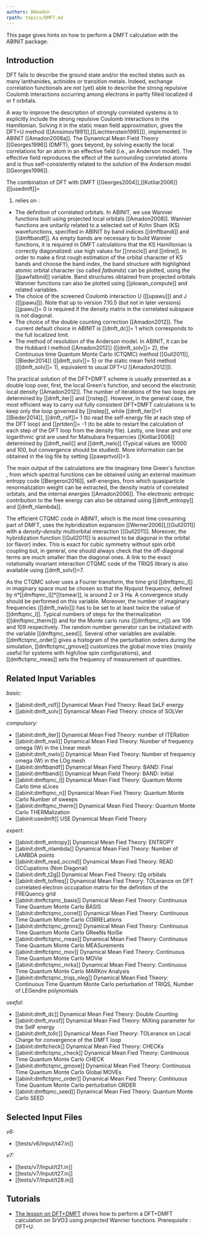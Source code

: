 ```yaml
---
authors: BAmadon
rpath: topics/DMFT.md
---
```

<!--
This file is automatically generated by mksite.py. All changes will be lost.
Change the input yaml files or the python code
-->

This page gives hints on how to perform a DMFT calculation with the ABINIT package.

## Introduction

DFT fails to describe the ground state and/or the excited states such as many
lanthanides, actinides or transition metals. Indeed, exchange correlation
functionals are not (yet) able to describe the strong repulsive Coulomb
interactions occurring among electrons in partly filled localized d or f
orbitals.

A way to improve the description of strongly correlated systems is to
explicitly include the strong repulsive Coulomb interactions in the
Hamiltonian. Solving it in the static mean field approximation, gives the
DFT+U method ([[Anisimov1991]],[[Liechtenstein1995]]), implemented in ABINIT
[[Amadon2008a]]. The Dynamical Mean Field Theory [[Georges1996]] (DMFT), goes
beyond, by solving exactly the local correlations for an atom in an effective
field (i.e., an Anderson model). The effective field reproduces the effect of
the surrounding correlated atoms and is thus self-consistently related to the
solution of the Anderson model [[Georges1996]].

The combination of DFT with DMFT [[Georges2004]],[[Kotliar2006]] ([[usedmft]]=
1) relies on :

* The definition of correlated orbitals. In ABINIT, we use Wannier functions built using projected local orbitals [[Amadon2008]]. Wannier functions are unitarily related to a selected set of Kohn Sham (KS) wavefunctions, specified in ABINIT by band indices [[dmftbandi]] and [[dmftbandf]]. As empty bands are necessary to build Wannier functions, it is required in DMFT calculations that the KS Hamiltonian is correctly diagonalized: use high values for [[nnsclo]] and [[nline]]. In order to make a first rough estimation of the orbital character of KS bands and choose the band index, the band structure with highlighted atomic orbital character (so called _fatbands_) can be plotted, using the [[pawfatbnd]] variable. Band structures obtained from projected orbitals Wannier functions can also be plotted using [[plowan_compute]] and related variables. 
* The choice of the screened Coulomb interaction U ([[upawu]]) and J ([[jpawu]]). Note that up to version 7.10.5 (but not in later versions) [[jpawu]]= 0 is required if the density matrix in the correlated subspace is not diagonal.
* The choice of the double counting correction [[Amadon2012]]. The current default choice in ABINIT is [[dmft_dc]]= 1 which corresponds to the full localized limit.
* The method of resolution of the Anderson model. In ABINIT, it can be the Hubbard I method [[Amadon2012]] ([[dmft_solv]]= 2), the Continuous time Quantum Monte Carlo (CTQMC) method [[Gull2011]],[[Bieder2014]] ([[dmft_solv]]= 5) or the static mean field method ([[dmft_solv]]= 1), equivalent to usual DFT+U [[Amadon2012]]).

The practical solution of the DFT+DMFT scheme is usually presented as a double
loop over, first, the local Green's function, and second the electronic local
density [[Amadon2012]]. The number of iterations of the two loops are
determined by [[dmft_iter]] and [[nstep]]. However, in the general case, the
most efficient way to carry out fully consistent DFT+DMFT calculations is to
keep only the loop governed by [[nstep]], while [[dmft_iter]]=1
[[Bieder2014]], [[dmft_rslf]]= 1 (to read the self-energy file at each step of
the DFT loop) and [[prtden]]= -1 (to be able to restart the calculation of
each step of the DFT loop from the density file). Lastly, one linear and one
logarithmic grid are used for Matsubara frequencies [[Kotliar2006]] determined
by [[dmft_nwli]] and [[dmft_nwlo]] (Typical values are 10000 and 100, but
convergence should be studied). More information can be obtained in the log
file by setting [[pawprtvol]]=3.

The main output of the calculations are the imaginary time Green's function ,
from which spectral functions can be obtained using an external maximum
entropy code [[Bergeron2016]], self-energies, from which quasiparticle
renormalization weight can be extracted, the density matrix of correlated
orbitals, and the internal energies [[Amadon2006]]. The electronic entropic
contribution to the free energy can also be obtained using [[dmft_entropy]]
and [[dmft_nlambda]].

The efficient CTQMC code in ABINIT, which is the most time consuming part of
DMFT, uses the hybridization expansion [[Werner2006]],[[Gull2011]] with a
_density-density_ multiorbital interaction [[Gull2011]]. Moreover, the
hybridization function [[Gull2011]] is assumed to be diagonal in the orbital
(or flavor) index. This is exact for cubic symmetry without spin orbit
coupling but, in general, one should always check that the off-diagonal terms
are much smaller than the diagonal ones. A link to the exact rotationally
invariant interaction CTQMC code of the TRIQS library is also available using
[[dmft_solv]]=7.

As the CTQMC solver uses a Fourier transform, the time grid [[dmftqmc_l]] in
imaginary space must be chosen so that the Nyquist frequency, defined by
π*[[dmftqmc_l]]*[[tsmear]], is around 2 or 3 Ha. A convergence study should be
performed on this variable. Moreover, the number of imaginary frequencies
([[dmft_nwlo]]) has to be set to at least twice the value of [[dmftqmc_l]].
Typical numbers of steps for the thermalization ([[dmftqmc_therm]]) and for
the Monte carlo runs ([[dmftqmc_n]]) are 106 and 109 respectively. The random
number generator can be initialized with the variable [[dmftqmc_seed]].
Several other variables are available. [[dmftctqmc_order]] gives a histogram
of the perturbation orders during the simulation, [[dmftctqmc_gmove]]
customizes the global move tries (mainly useful for systems with high/low spin
configurations), and [[dmftctqmc_meas]] sets the frequency of measurement of
quantities.



## Related Input Variables

*basic:*

- [[abinit:dmft_rslf]]  Dynamical Mean Fied Theory: Read SeLF energy
- [[abinit:dmft_solv]]  Dynamical Mean Fied Theory: choice of SOLVer
 
*compulsory:*

- [[abinit:dmft_iter]]  Dynamical Mean Fied Theory: number of ITERation
- [[abinit:dmft_nwli]]  Dynamical Mean Fied Theory: Number of frequency omega (W) in the LInear mesh
- [[abinit:dmft_nwlo]]  Dynamical Mean Fied Theory: Number of frequency omega (W) in the LOg mesh
- [[abinit:dmftbandf]]  Dynamical Mean Field Theory: BAND: Final
- [[abinit:dmftbandi]]  Dynamical Mean Field Theory: BAND: Initial
- [[abinit:dmftqmc_l]]  Dynamical Mean Fied Theory: Quantum Monte Carlo time sLices
- [[abinit:dmftqmc_n]]  Dynamical Mean Fied Theory: Quantum Monte Carlo Number of sweeps
- [[abinit:dmftqmc_therm]]  Dynamical Mean Fied Theory: Quantum Monte Carlo THERMalization
- [[abinit:usedmft]]  USE Dynamical Mean Field Theory
 
*expert:*

- [[abinit:dmft_entropy]]  Dynamical Mean Fied Theory: ENTROPY
- [[abinit:dmft_nlambda]]  Dynamical Mean Fied Theory: Number of LAMBDA points
- [[abinit:dmft_read_occnd]]  Dynamical Mean Fied Theory: READ OCCupations (Non Diagonal)
- [[abinit:dmft_t2g]]  Dynamical Mean Fied Theory: t2g orbitals
- [[abinit:dmft_tolfreq]]  Dynamical Mean Fied Theory: TOLerance on DFT correlated electron occupation matrix for the definition of the FREQuency grid
- [[abinit:dmftctqmc_basis]]  Dynamical Mean Fied Theory: Continuous Time Quantum Monte Carlo BASIS
- [[abinit:dmftctqmc_correl]]  Dynamical Mean Fied Theory: Continuous Time Quantum Monte Carlo CORRELations
- [[abinit:dmftctqmc_grnns]]  Dynamical Mean Fied Theory: Continuous Time Quantum Monte Carlo GReeNs NoiSe
- [[abinit:dmftctqmc_meas]]  Dynamical Mean Fied Theory: Continuous Time Quantum Monte Carlo MEASurements
- [[abinit:dmftctqmc_mov]]  Dynamical Mean Fied Theory: Continuous Time Quantum Monte Carlo MOVie
- [[abinit:dmftctqmc_mrka]]  Dynamical Mean Fied Theory: Continuous Time Quantum Monte Carlo MARKov Analysis
- [[abinit:dmftctqmc_triqs_nleg]]  Dynamical Mean Fied Theory: Continuous Time Quantum Monte Carlo perturbation of TRIQS, Number of LEGendre polynomials
 
*useful:*

- [[abinit:dmft_dc]]  Dynamical Mean Fied Theory: Double Counting
- [[abinit:dmft_mxsf]]  Dynamical Mean Fied Theory: MiXing parameter for the SelF energy
- [[abinit:dmft_tollc]]  Dynamical Mean Fied Theory: TOLerance on Local Charge for convergence of the DMFT loop
- [[abinit:dmftcheck]]  Dynamical Mean Fied Theory: CHECKs
- [[abinit:dmftctqmc_check]]  Dynamical Mean Fied Theory: Continuous Time Quantum Monte Carlo CHECK
- [[abinit:dmftctqmc_gmove]]  Dynamical Mean Fied Theory: Continuous Time Quantum Monte Carlo Global MOVEs
- [[abinit:dmftctqmc_order]]  Dynamical Mean Fied Theory: Continuous Time Quantum Monte Carlo perturbation ORDER
- [[abinit:dmftqmc_seed]]  Dynamical Mean Fied Theory: Quantum Monte Carlo SEED
 

## Selected Input Files

*v6:*

- [[tests/v6/Input/t47.in]]
 
*v7:*

- [[tests/v7/Input/t21.in]]
- [[tests/v7/Input/t27.in]]
- [[tests/v7/Input/t28.in]]
 

## Tutorials

* [The lesson on DFT+DMFT](../../tutorial/generated_files/lesson_dmft.html) shows how to perform a DFT+DMFT calculation on SrVO3 using projected Wannier functions. Prerequisite : DFT+U.


